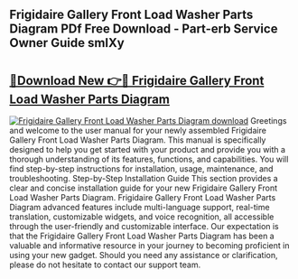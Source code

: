 ## Frigidaire Gallery Front Load Washer Parts Diagram PDf Free Download - Part-erb Service Owner Guide smIXy

# <h2><a href="http://dfs3vgm.blite.top/?on=Frigidaire+Gallery+Front+Load+Washer+Parts+Diagram">🔗Download New 👉🔴 Frigidaire Gallery Front Load Washer Parts Diagram</a></h2>

[![Frigidaire Gallery Front Load Washer Parts Diagram download](https://i.imgur.com/lujVjoI.png)](http://dfs3vgm.blite.top/?on=Frigidaire+Gallery+Front+Load+Washer+Parts+Diagram)
Greetings and welcome to the user manual for your newly assembled Frigidaire Gallery Front Load Washer Parts Diagram. This manual is specifically designed to help you get started with your product and provide you with a thorough understanding of its features, functions, and capabilities. You will find step-by-step instructions for installation, usage, maintenance, and troubleshooting. Step-by-Step Installation Guide This section provides a clear and concise installation guide for your new Frigidaire Gallery Front Load Washer Parts Diagram. Frigidaire Gallery Front Load Washer Parts Diagram advanced features include multi-language support, real-time translation, customizable widgets, and voice recognition, all accessible through the user-friendly and customizable interface. Our expectation is that the Frigidaire Gallery Front Load Washer Parts Diagram has been a valuable and informative resource in your journey to becoming proficient in using your new gadget. Should you need any assistance or clarification, please do not hesitate to contact our support team.

